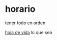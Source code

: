 # horario

tener todo en orden

[hoja de vida](https://github.com/andresfelipeatenciomendoza/hoja-de-vida.git)
lo que sea

